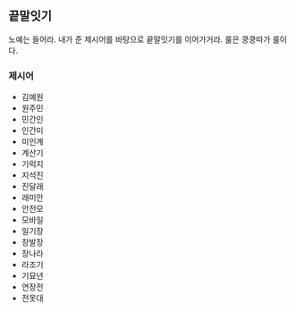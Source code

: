 ## 끝말잇기

노예는 들어라. 내가 준 제시어를 바탕으로 끝말잇기를 이어가거라. 룰은 쿵쿵따가 룰이다.



### 제시어

* 김예원
* 원주민
* 민간인
* 인간미
* 미인계
* 계산기
* 기럭지
* 지석진
* 진달래
* 래미안
* 안전모
* 모바일
* 일기장
* 장발장
* 장나라
* 라조기
* 기묘년
* 연장전
* 전못대

